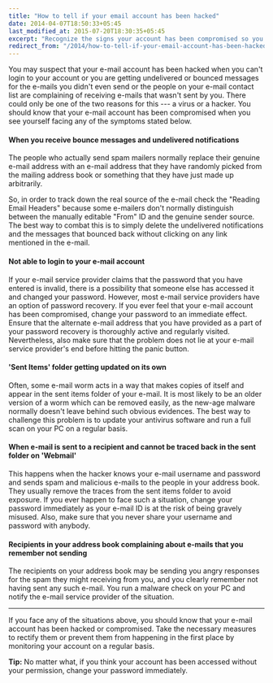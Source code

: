```yaml
---
title: "How to tell if your email account has been hacked"
date: 2014-04-07T18:50:33+05:45
last_modified_at: 2015-07-20T18:30:35+05:45
excerpt: "Recognize the signs your account has been compromised so you can take control of your account back."
redirect_from: "/2014/how-to-tell-if-your-email-account-has-been-hacked/"
---
```


You may suspect that your e-mail account has been hacked when you can't login to your account or you are getting undelivered or bounced messages for the e-mails you didn't even send or the people on your e-mail contact list are complaining of receiving e-mails that wasn't sent by you. There could only be one of the two reasons for this --- a virus or a hacker. You should know that your e-mail account has been compromised when you see yourself facing any of the symptoms stated below.

#### When you receive bounce messages and undelivered notifications

The people who actually send spam mailers normally replace their genuine e-mail address with an e-mail address that they have randomly picked from the mailing address book or something that they have just made up arbitrarily.

So, in order to track down the real source of the e-mail check the "Reading Email Headers" because some e-mailers don't normally distinguish between the manually editable "From" ID and the genuine sender source. The best way to combat this is to simply delete the undelivered notifications and the messages that bounced back without clicking on any link mentioned in the e-mail.

#### Not able to login to your e-mail account

If your e-mail service provider claims that the password that you have entered is invalid, there is a possibility that someone else has accessed it and changed your password. However, most e-mail service providers have an option of password recovery. If you ever feel that your e-mail account has been compromised, change your password to an immediate effect. Ensure that the alternate e-mail address that you have provided as a part of your password recovery is thoroughly active and regularly visited. Nevertheless, also make sure that the problem does not lie at your e-mail service provider's end before hitting the panic button.

#### 'Sent Items' folder getting updated on its own

Often, some e-mail worm acts in a way that makes copies of itself and appear in the sent items folder of your e-mail. It is most likely to be an older version of a worm which can be removed easily, as the new-age malware normally doesn't leave behind such obvious evidences. The best way to challenge this problem is to update your antivirus software and run a full scan on your PC on a regular basis.

#### When e-mail is sent to a recipient and cannot be traced back in the sent folder on 'Webmail'

This happens when the hacker knows your e-mail username and password and sends spam and malicious e-mails to the people in your address book. They usually remove the traces from the sent items folder to avoid exposure. If you ever happen to face such a situation, change your password immediately as your e-mail ID is at the risk of being gravely misused. Also, make sure that you never share your username and password with anybody.

#### Recipients in your address book complaining about e-mails that you remember not sending

The recipients on your address book may be sending you angry responses for the spam they might receiving from you, and you clearly remember not having sent any such e-mail. You run a malware check on your PC and notify the e-mail service provider of the situation.

---

If you face any of the situations above, you should know that your e-mail account has been hacked or compromised. Take the necessary measures to rectify them or prevent them from happening in the first place by monitoring your account on a regular basis.

**Tip:** No matter what, if you think your account has been accessed without your permission, change your password immediately.
